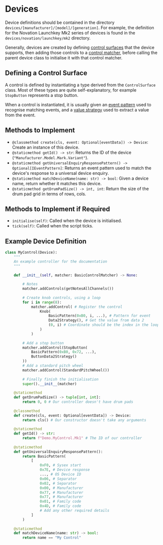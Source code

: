 
# Devices

Device definitions should be contained in the directory
`devices/[manufacturer]/[model]/[generation]`. For example, the definition for
the Novation Launchkey Mk2 series of devices is found in the
`devices/novation/launchkey/mk2` directory.

Generally, devices are created by defining [control surfaces](controlsurface.md)
that the device supports, then adding those controls to a
[control matcher](controlmatcher.md), before calling the parent device class to
initialise it with that control matcher.

## Defining a Control Surface

A control is defined by instantiating a type derived from the `ControlSurface`
class. Most of these types are quite self-explanatory, for example `StopButton`
represents a stop button.

When a control is instantiated, it is usually given an
[event pattern](eventpattern.md) used to recognise matching events, and a 
[value strategy](valuestrategy.md) used to extract a value from the event.

## Methods to Implement
* `@classmethod create(cls, event: Optional[eventData]) -> Device`: Create an 
  instance of this device.
* `@staticmethod getId() -> str`: Returns the ID of the device
  (`"Manufacturer.Model.Mark.Variant"`).
* `@staticmethod getUniversalEnquiryResponsePattern() -> Optional[IEventPattern]`:
  Returns an event pattern used to match the device's response to a universal
  device enquiry.
* `@staticmethod matchDeviceName(name: str) -> bool`: Given a device name,
  return whether it matches this device.
* `@staticmethod getDrumPadSize() -> int, int`: Return the size of the drum
  pad grid in terms of rows, cols.

## Methods to Implement if Required
* `initialise(self)`: Called when the device is initialised.
* `tick(self)`: Called when the script ticks.

## Example Device Definition

```py
class MyControl(Device):
    """
    An example controller for the documentation
    """
    
    def __init__(self, matcher: BasicControlMatcher) -> None:
        
        # Notes
        matcher.addControls(getNotesAllChannels())
        
        # Create knob controls, using a loop
        for i in range(8):
            matcher.addControl( # Register the control
                Knob(
                    BasicPattern(0xB0, i, ...), # Pattern for event
                    Data2Strategy(), # Get the value from data 2
                    (0, i) # Coordinate should be the index in the loop
                )
            )
        
        # Add a stop button
        matcher.addControl(StopButton(
            BasicPattern(0xB0, 0x72, ...),
            ButtonData2Strategy()
        ))
        # Add a standard pitch wheel
        matcher.addControl(StandardPitchWheel())
        
        # Finally finish the initialisation
        super().__init__(matcher)
    
    @staticmethod
    def getDrumPadSize() -> tuple[int, int]:
        return 0, 0 # Our controller doesn't have drum pads
    
    @classmethod
    def create(cls, event: Optional[eventData]) -> Device:
        return cls() # Our constructor doesn't take any arguments
    
    @staticmethod
    def getId() -> str:
        return f"Demo.MyControl.Mk1" # The ID of our controller
    
    @staticmethod
    def getUniversalEnquiryResponsePattern():
        return BasicPattern(
            [
                0xF0, # Sysex start
                0x7E, # Device response
                ..., # OS Device ID
                0x06, # Separator
                0x02, # Separator
                0x00, # Manufacturer
                0x77, # Manufacturer
                0x77, # Manufacturer
                0x01, # Family code
                0x4D, # Family code
                # Add any other required details
            ]
        )
    
    @staticmethod
    def matchDeviceName(name: str) -> bool:
        return name == "My Control"
```
